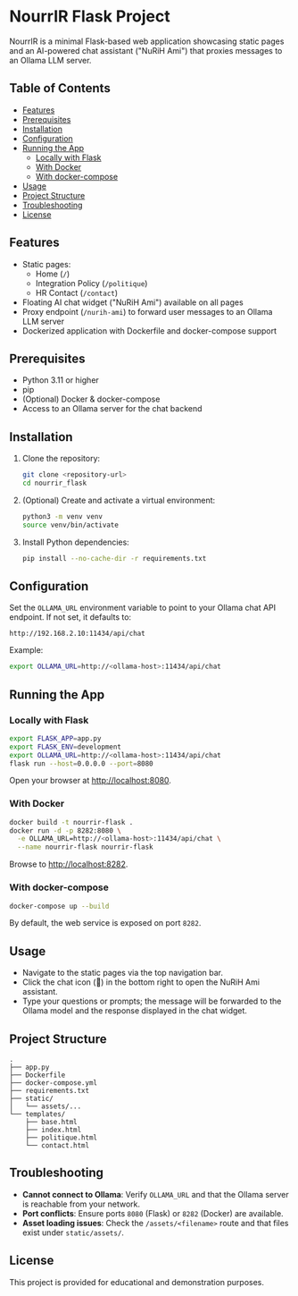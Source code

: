 # NourrIR Flask Project

NourrIR is a minimal Flask-based web application showcasing static pages and an AI-powered chat assistant ("NuRiH Ami") that proxies messages to an Ollama LLM server.

## Table of Contents

- [Features](#features)
- [Prerequisites](#prerequisites)
- [Installation](#installation)
- [Configuration](#configuration)
- [Running the App](#running-the-app)
  - [Locally with Flask](#locally-with-flask)
  - [With Docker](#with-docker)
  - [With docker-compose](#with-docker-compose)
- [Usage](#usage)
- [Project Structure](#project-structure)
- [Troubleshooting](#troubleshooting)
- [License](#license)

## Features

- Static pages:
  - Home (`/`)
  - Integration Policy (`/politique`)
  - HR Contact (`/contact`)
- Floating AI chat widget ("NuRiH Ami") available on all pages
- Proxy endpoint (`/nurih-ami`) to forward user messages to an Ollama LLM server
- Dockerized application with Dockerfile and docker-compose support

## Prerequisites

- Python 3.11 or higher
- pip
- (Optional) Docker & docker-compose
- Access to an Ollama server for the chat backend

## Installation

1. Clone the repository:

   ```bash
   git clone <repository-url>
   cd nourrir_flask
   ```

2. (Optional) Create and activate a virtual environment:

   ```bash
   python3 -m venv venv
   source venv/bin/activate
   ```

3. Install Python dependencies:

   ```bash
   pip install --no-cache-dir -r requirements.txt
   ```

## Configuration

Set the `OLLAMA_URL` environment variable to point to your Ollama chat API endpoint. If not set, it defaults to:

```
http://192.168.2.10:11434/api/chat
```

Example:

```bash
export OLLAMA_URL=http://<ollama-host>:11434/api/chat
```

## Running the App

### Locally with Flask

```bash
export FLASK_APP=app.py
export FLASK_ENV=development
export OLLAMA_URL=http://<ollama-host>:11434/api/chat
flask run --host=0.0.0.0 --port=8080
```

Open your browser at [http://localhost:8080](http://localhost:8080).

### With Docker

```bash
docker build -t nourrir-flask .
docker run -d -p 8282:8080 \
  -e OLLAMA_URL=http://<ollama-host>:11434/api/chat \
  --name nourrir-flask nourrir-flask
```

Browse to [http://localhost:8282](http://localhost:8282).

### With docker-compose

```bash
docker-compose up --build
```

By default, the web service is exposed on port `8282`.

## Usage

- Navigate to the static pages via the top navigation bar.
- Click the chat icon (💬) in the bottom right to open the NuRiH Ami assistant.
- Type your questions or prompts; the message will be forwarded to the Ollama model and the response displayed in the chat widget.

## Project Structure

```
.
├── app.py
├── Dockerfile
├── docker-compose.yml
├── requirements.txt
├── static/
│   └── assets/...
└── templates/
    ├── base.html
    ├── index.html
    ├── politique.html
    └── contact.html
```

## Troubleshooting

- **Cannot connect to Ollama**: Verify `OLLAMA_URL` and that the Ollama server is reachable from your network.
- **Port conflicts**: Ensure ports `8080` (Flask) or `8282` (Docker) are available.
- **Asset loading issues**: Check the `/assets/<filename>` route and that files exist under `static/assets/`.

## License

This project is provided for educational and demonstration purposes.